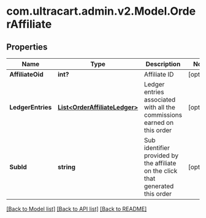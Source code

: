 # com.ultracart.admin.v2.Model.OrderAffiliate
## Properties

Name | Type | Description | Notes
------------ | ------------- | ------------- | -------------
**AffiliateOid** | **int?** | Affiliate ID | [optional] 
**LedgerEntries** | [**List&lt;OrderAffiliateLedger&gt;**](OrderAffiliateLedger.md) | Ledger entries associated with all the commissions earned on this order | [optional] 
**SubId** | **string** | Sub identifier provided by the affiliate on the click that generated this order | [optional] 


[[Back to Model list]](../README.md#documentation-for-models) [[Back to API list]](../README.md#documentation-for-api-endpoints) [[Back to README]](../README.md)

